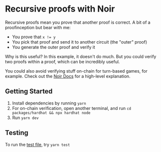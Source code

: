 # Recursive proofs with Noir

Recursive proofs mean you prove that another proof is correct. A bit of a proofinception but bear
with me:

- You prove that `x != y`
- You pick that proof and send it to another circuit (the "outer" proof)
- You generate the outer proof and verify it

Why is this useful? In this example, it doesn't do much. But you could verify two proofs within a
proof, which can be incredibly useful.

You could also avoid verifying stuff on-chain for turn-based games, for example. Check out the
[Noir Docs](https://noir-lang.org/docs/explainers/explainer-recursion) for a high-level explanation.

## Getting Started

1. Install dependencies by running `yarn`
2. For on-chain verification, open another terminal, and run
   `cd packages/hardhat && npx hardhat node`
3. Run `yarn dev`

## Testing

To run the [test file](./packages/hardhat/test/index.test.ts), try `yarn test`
